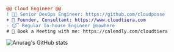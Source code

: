 ```diff
@@ Cloud Engineer @@
! 👨‍💻 Senior DevOps Engineer: https://github.com/cloudposse
+ 💁 Founder, Consultant: https://www.cloudtiera.com
- 😴 Regular In-house Engineer @nowhere
# 📅 Book a Meeting with me: https://calendly.com/cloudtiera
```
![Anurag's GitHub stats](https://github-readme-stats.vercel.app/api?username=korenyoni&count_private=true&theme=synthwave)

